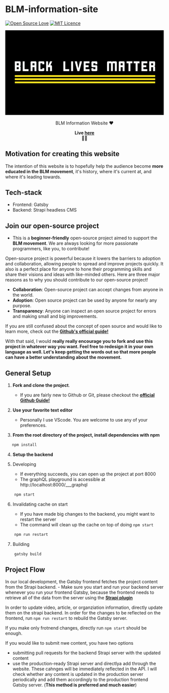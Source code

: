 # BLM-information-site


[![Open Source Love](https://badges.frapsoft.com/os/v1/open-source.svg?v=103)](https://github.com/ellerbrock/open-source-badges/) [![MIT Licence](https://badges.frapsoft.com/os/mit/mit.svg?v=103)](https://opensource.org/licenses/mit-license.php)

<!-- project bg image, might want to replace it something more descriptive in the future -->
<p align="center">
  <img
    src="/src/assets/banner.png"
    alt="project readme background"
  />
</p>

<!-- short description -->
<p align="center">
  BLM Information Website ♥️</a>
</p>

<p align="center">
  <strong>
    Live <a href="https://hanszhang00.github.io/blm-resources/"> here</a>
    <br /> ✊🏿 
  </strong>
</p>

## Motivation for creating this website

The intention of this website is to hopefully help the audience become **more educated in the BLM movement**, it's history, where it's current at, and where it's leading towards.


## Tech-stack

- Frontend: Gatsby
- Backend: Strapi headless CMS

## Join our open-source project

- This is a **beginner-friendly** open-source project aimed to support the **BLM movement**. We are always looking for more passionate programmers, like you, to contribute!

Open-source project is powerful because it lowers the barriers to adoption and collaboration, allowing people to spread and improve projects quickly. It also is a perfect place for anyone to hone their programming skills and share their visions and ideas with like-minded others. Here are three major reasons as to why you should contribute to our open-source project!

- **Collaboration**: Open-source project can accept changes from anyone in the world.
- **Adoption**: Open source project can be used by anyone for nearly any purpose.
- **Transparency**: Anyone can inspect an open source project for errors and making small and big improvements.

If you are still confused about the concept of open source and would like to learn more, check out the [**Github's official guide!**](https://github.com/open-source)

With that said, I would **really really encourage you to fork and use this project in whatever way you want. Feel free to redesign it in your own language as well. Let's keep getting the words out so that more people can have a better understanding about the movement.**

## General Setup

1. **Fork and clone the project**.

   - If you are fairly new to Github or Git, please checkout the [**official Github Guide!**](https://guides.github.com/activities/forking/)

2. **Use your favorite text editor**

   - Personally I use VScode. You are welcome to use any of your preferences.

3. **From the root directory of the project, install dependencies with npm**

```javascript
   npm install    
   ```

4. **Setup the backend**

5. Developing
   
   - If everything succeeds, you can open up the project at port 8000
   - The graphQL playground is accessible at http://localhost:8000/___graphql

```javascript
    npm start
```


6. Invalidating cache on start
 
   - If you have made big changes to the backend, you might want to restart the server
   - The command will clean up the cache on top of doing `npm start`
  
```javascript
    npm run restart
```
  
7. Building 
```javascript
    gatsby build
```

## Project Flow

In our local development, the Gatsby frontend fetches the project content from the Strapi backend.
    - Make sure you start and run your backend server whenever you run your frontend Gatsby, because the frontend needs to retrieve all of the data from the server using the [**Strapi plugin**](https://www.gatsbyjs.com/plugins/gatsby-source-strapi/?=strapi)

In order to update video, article, or organziation information, directly update them on the strapi backend. In order for the changes to be reflected on the frontend, run `npm run restart` to rebuild the Gatsby server.

If you make only frotnend changes, directly run `npm start` should be enough.

If you would like to submit nwe content, you have two options
  - submitting pull requests for the backend Strapi server with the updated content
  - use the production-ready Strapi server and directlya add through the website. These cahnges will be immediately reflected in the API. I will check whether any content is updated in the production server periodically and add them accordingly to the production frontend Gatsby server. (**This method is preferred and much easier**)

